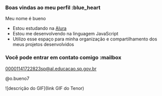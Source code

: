### Boas vindas ao meu perfil :blue_heart

Meu nome é bueno

- Estou estudando na [Alura](https://www.alura.com.br)
- Estou me desenvolvendo na linguagem JavaScript
- Utilizo esse espaço para minha organização e compartilhamento dos meus projetos desenvolvidos

### Você pode entrar em contato comigo :mailbox

00001141722823sp@al.educacao.sp.gov.br

@o.bueno7

![descrição do GIF](link GIF do Tenor)
